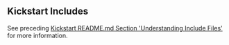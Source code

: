 ## Kickstart Includes

See preceding [Kickstart README.md Section 'Understanding Include Files'](../README.md#understanding-include-files) for more information.
